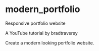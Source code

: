 # modern_portfolio
Responsive portfolio website

A YouTube tutorial by bradtraversy

Create a modern looking portfolio website.
